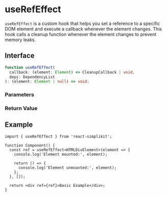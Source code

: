# useRefEffect

`useRefEffect` is a custom hook that helps you set a reference to a specific DOM element and execute a callback whenever the element changes. This hook calls a cleanup function whenever the element changes to prevent memory leaks.

## Interface

```ts
function useRefEffect(
  callback: (element: Element) => CleanupCallback | void,
  deps: DependencyList
): (element: Element | null) => void;
```

### Parameters

<Interface
  required
  name="callback"
  type="(element: Element) => CleanupCallback | void"
  description="A callback function that is executed when the element is set. This function can return a cleanup function."
/>

<Interface
  required
  name="deps"
  type="DependencyList"
  description="An array of dependencies that define when the callback should be re-executed. The <code>callback</code> is re-executed whenever the <code>deps</code> change."
/>

### Return Value

<Interface
  name=""
  type="(element: Element | null) => void"
  description="function to set the element. Pass this function to the <code>ref</code> attribute, and the <code>callback</code> will be called whenever the element changes."
/>

## Example

```tsx
import { useRefEffect } from 'react-simplikit';

function Component() {
  const ref = useRefEffect<HTMLDivElement>(element => {
    console.log('Element mounted:', element);

    return () => {
      console.log('Element unmounted:', element);
    };
  }, []);

  return <div ref={ref}>Basic Example</div>;
}
```
